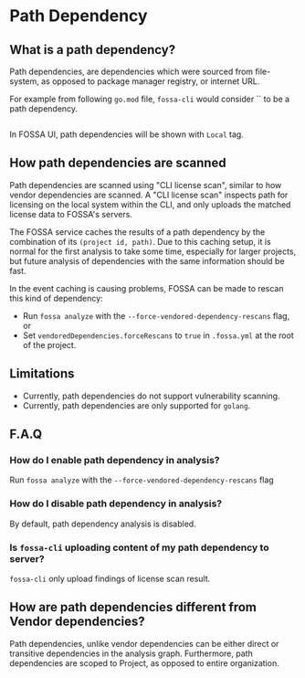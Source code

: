# Path Dependency


## What is a path dependency?

Path dependencies, are dependencies which were sourced from file-system,
as opposed to package manager registry, or internet URL. 

For example from following `go.mod` file, `fossa-cli` would consider `` to
be a path dependency.  

```
```

In FOSSA UI, path dependencies will be shown with `Local` tag. 

## How path dependencies are scanned

Path dependencies are scanned using "CLI license scan", similar to how vendor dependencies
are scanned. A "CLI license scan" inspects path for licensing on the local system within the CLI, 
and only uploads the matched license data to FOSSA's servers.

The FOSSA service caches the results of a path dependency by the combination of its `(project id, path)`.
Due to this caching setup, it is normal for the first analysis to take some time, especially for larger projects, 
but future analysis of dependencies with the same information should be fast.

In the event caching is causing problems, FOSSA can be made to rescan this kind of dependency:
- Run `fossa analyze` with the `--force-vendored-dependency-rescans` flag, or
- Set `vendoredDependencies.forceRescans` to `true` in `.fossa.yml` at the root of the project.

## Limitations

- Currently, path dependencies do not support vulnerability scanning.
- Currently, path dependencies are only supported for `golang`.

## F.A.Q

### How do I enable path dependency in analysis?

Run `fossa analyze` with the `--force-vendored-dependency-rescans` flag

### How do I disable path dependency in analysis?

By default, path dependency analysis is disabled.

### Is `fossa-cli` uploading content of my path dependency to server?

`fossa-cli` only upload findings of license scan result. 

## How are path dependencies different from Vendor dependencies?

Path dependencies, unlike vendor dependencies can be either direct
or transitive dependencies in the analysis graph. Furthermore, path
dependencies are scoped to Project, as opposed to entire organization.